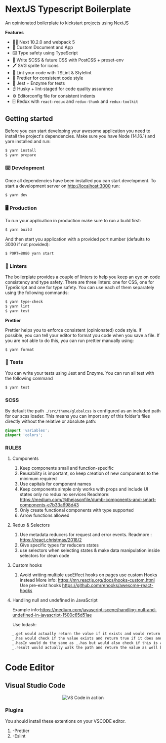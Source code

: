 # NextJS Typescript Boilerplate

An opinionated boilerplate to kickstart projects using NextJS

**Features**

- 👏🏼 Next 10.2.0 and webpack 5
- 🌊 Custom Document and App
- ⌨️ Type safety using TypeScript
- 💄 Write SCSS & future CSS with PostCSS + preset-env
- 🖊 SVG sprite for icons
- 👀 Lint your code with TSLint & Stylelint
- 🌈 Prettier for consistent code style
- 🔨 Jest + Enzyme for tests
- ☝️ Husky + lint-staged for code quality assurance
- ⚙️ Editorconfig file for consistent indents
- 🗄 Redux with `react-redux` and `redux-thunk` and `redux-toolkit`

## Getting started

Before you can start developing your awesome application you need to install the project's dependencies. Make sure you have Node (14.16.1) and yarn installed and run:

```sh
$ yarn install
$ yarn prepare
```

### ⌨️ Development

Once all dependencies have been installed you can start development. To start a development server on [http://localhost:3000](http://localhost:3000) run:

```sh
$ yarn dev
```

### 🖥 Production

To run your application in production make sure to run a build first:

```sh
$ yarn build
```

And then start you application with a provided port number (defaults to 3000 if not provided):

```sh
$ PORT=8080 yarn start
```

### 🧐 Linters

The boilerplate provides a couple of linters to help you keep an eye on code consistency and type safety. There are three linters: one for CSS, one for TypeScript and one for type safety. You can use each of them separately using the following commands:

```sh
$ yarn type-check
$ yarn lint
$ yarn test
```

**Prettier**

Prettier helps you to enforce consistent (opinionated) code style. If possible, you can tell your editor to format you code when you save a file. If you are not able to do this, you can run prettier manually using:

```sh
$ yarn format
```

### 🤖 Tests

You can write your tests using Jest and Enzyme. You can run all test with the following command

```sh
$ yarn test
```

### SCSS

By default the path `./src/theme/globalcss` is configured as an included path for our scss loader.
This means you can import any of this folder's files directly without the relative or absolute path:

```css
@import 'variables';
@import 'colors';
```

### RULES

1. Components

   1. Keep components small and function-specific
   2. Reusability is important, so keep creation of new components to the minimum required
   3. Use capitals for component names
   4. Keep components simple only works with props and include UI states only no redux no services
      Readmore: https://medium.com/@thejasonfile/dumb-components-and-smart-components-e7b33a698d43
   5. Only create functional components with type supported
   6. Arrow functions allowed

2. Redux & Selectors

   1. Use metadata reducers for request and error events.
      Readmore : https://react.christmas/2018/2
   2. Give specific types for reducers states
   3. use selectors when selecting states & make data manipulation inside selectors for clean code

3. Custom hooks

   1. Avoid writing multiple useEffect hooks on pages use custom Hooks instead
      More info: https://mn.reactjs.org/docs/hooks-custom.html
      Use pre-exist hooks https://github.com/rehooks/awesome-react-hooks

4. Handling null and undefined in JavaScript

   Example info:https://medium.com/javascript-scene/handling-null-and-undefined-in-javascript-1500c65d51ae

   Use lodash:

```sh
   _.get would actually return the value if it exists and would return undefined if it does not.
   _.has would check if the value exists and return true if it does and false if it does not.
   _.hasIn would do the same as _.has but would also check if this is an inherited property.
   _.result would actually walk the path and return the value as well but with a major difference ... it would execute any function among the way to get to the value.
```

# Code Editor

## Visual Studio Code

<p align="center">
  <img alt="VS Code in action" src="https://user-images.githubusercontent.com/1487073/58344409-70473b80-7e0a-11e9-8570-b2efc6f8fa44.png">
</p>

### Plugins

You should install these extentions on your VSCODE editor.

1.  -Prettier
2.  -Eslint
